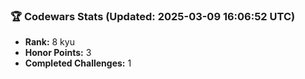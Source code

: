 ### 🏆 Codewars Stats (Updated: 2025-03-09 16:06:52 UTC)

- **Rank:** 8 kyu
- **Honor Points:** 3
- **Completed Challenges:** 1
